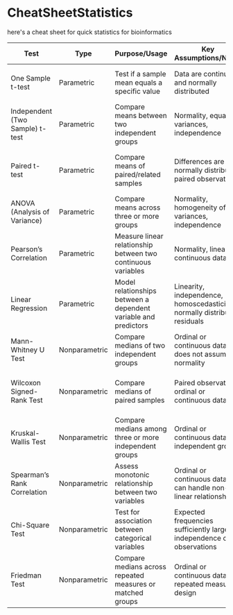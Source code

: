 # CheatSheetStatistics
here's a cheat sheet for quick statistics for bioinformatics

| Test                           | Type          | Purpose/Usage                                               | Key Assumptions/Notes                                                    | Recommended Graph/Visualization                                               | R/Python Packages or Functions                                               |
|--------------------------------|---------------|-------------------------------------------------------------|--------------------------------------------------------------------------|--------------------------------------------------------------------------------|-----------------------------------------------------------------------------|
| One Sample t-test              | Parametric    | Test if a sample mean equals a specific value               | Data are continuous and normally distributed                             | Histogram, Q-Q plot (for normality), Box plot for central tendency             | R: `t.test(x)` <br> Python: `scipy.stats.ttest_1samp(x, popmean)`             |
| Independent (Two Sample) t-test| Parametric    | Compare means between two independent groups                | Normality, equal variances, independence                                 | Box plot with group comparisons, Error bar plot                               | R: `t.test(x, y)` <br> Python: `scipy.stats.ttest_ind(x, y)`                   |
| Paired t-test                  | Parametric    | Compare means of paired/related samples                     | Differences are normally distributed; paired observations                | Paired difference plot, Line plot connecting paired observations, Box plot of differences | R: `t.test(x, y, paired=TRUE)` <br> Python: `scipy.stats.ttest_rel(x, y)`        |
| ANOVA (Analysis of Variance)   | Parametric    | Compare means across three or more groups                   | Normality, homogeneity of variances, independence                          | Box plot for group comparisons, Means plot with error bars, Bar plot            | R: `aov()` or `lm()` + `anova()` <br> Python: `scipy.stats.f_oneway(x, y, …)` or `statsmodels` |
| Pearson’s Correlation          | Parametric    | Measure linear relationship between two continuous variables  | Normality, linearity, continuous data                                    | Scatter plot with best-fit regression line                                    | R: `cor(x, y, method="pearson")` <br> Python: `scipy.stats.pearsonr(x, y)`      |
| Linear Regression              | Parametric    | Model relationships between a dependent variable and predictors| Linearity, independence, homoscedasticity, normally distributed residuals  | Scatter plot with regression line, Residual plots                             | R: `lm()` <br> Python: `statsmodels.api.OLS` or `sklearn.linear_model.LinearRegression` |
| Mann-Whitney U Test            | Nonparametric | Compare medians of two independent groups                   | Ordinal or continuous data; does not assume normality                     | Box plot, Violin plot                                                         | R: `wilcox.test(x, y)` <br> Python: `scipy.stats.mannwhitneyu(x, y)`           |
| Wilcoxon Signed-Rank Test      | Nonparametric | Compare medians of paired samples                           | Paired observations; ordinal or continuous data                          | Box plot of differences, Scatter plot with lines connecting paired samples    | R: `wilcox.test(x, paired=TRUE)` <br> Python: `scipy.stats.wilcoxon(x, y)`       |
| Kruskal-Wallis Test            | Nonparametric | Compare medians among three or more independent groups      | Ordinal or continuous data; independent groups                           | Box plot or Violin plot per group                                             | R: `kruskal.test()` <br> Python: `scipy.stats.kruskal(x, y, z, …)`             |
| Spearman’s Rank Correlation    | Nonparametric | Assess monotonic relationship between two variables         | Ordinal or continuous data; can handle non-linear relationships            | Scatter plot (often with a trend line based on ranks)                         | R: `cor(x, y, method="spearman")` <br> Python: `scipy.stats.spearmanr(x, y)`     |
| Chi-Square Test                | Nonparametric | Test for association between categorical variables          | Expected frequencies sufficiently large; independence of observations      | Bar chart, Mosaic plot                                                        | R: `chisq.test()` <br> Python: `scipy.stats.chi2_contingency()`                |
| Friedman Test                  | Nonparametric | Compare medians across repeated measures or matched groups    | Ordinal or continuous data; repeated measures design                     | Box plots for each condition, Line plot showing trends for individual subjects| R: `friedman.test()` <br> Python: `scipy.stats.friedmanchisquare()`            |

